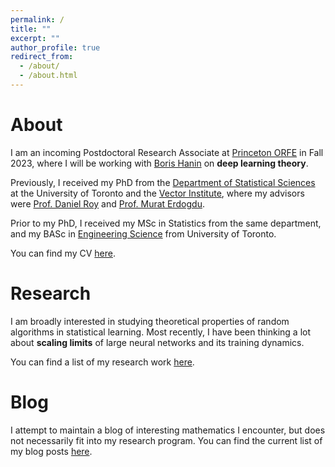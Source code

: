 ```yaml
---
permalink: /
title: ""
excerpt: ""
author_profile: true
redirect_from:
  - /about/
  - /about.html
---
```


# About

I am an incoming Postdoctoral Research Associate at [Princeton ORFE](https://orfe.princeton.edu/) in Fall 2023, where I will be working with [Boris Hanin](https://boris-hanin.github.io/) on **deep learning theory**. 

Previously, I received my PhD from the [Department of Statistical Sciences](http://www.utstat.utoronto.ca/) at the University of Toronto
and the [Vector Institute](https://vectorinstitute.ai/),
where my advisors were [Prof. Daniel Roy](http://danroy.org/)
and [Prof. Murat Erdogdu](http://www.cs.toronto.edu/~erdogdu/).
<!--  -->
Prior to my PhD, I received my MSc in Statistics from the same department, and my BASc in [Engineering Science](http://engsci.utoronto.ca/) from University of Toronto. 

<!-- Previously I was a Masters student in the same department, during which I worked with [Prof. Jeffrey Rosenthal](http://probability.ca/jeff/). For my undergraduate degree I studied [Engineering Science](http://engsci.utoronto.ca/) at University of Toronto, majoring in Electrical and Computer Engineering. My undergraduate thesis was supervised by [Prof. Christina Christara](http://www.cs.toronto.edu/~ccc/).  -->

You can find my CV [here](files/CV_Mufan_Li.pdf).

# Research

I am broadly interested in studying theoretical properties
of random algorithms in statistical learning.
Most recently, I have been thinking a lot about **scaling limits** of large neural networks and its training dynamics.

You can find a list of my research work
[here](https://mufan-li.github.io/research/). 
<!-- See also my [Google Scholar](https://scholar.google.com/citations?user=9dSlc_cAAAAJ&hl=en) and [Semantic Scholar](https://www.semanticscholar.org/author/Mufan-Bill-Li/49140558) pages.  -->

# Blog

I attempt to maintain a blog of interesting mathematics I encounter, 
but does not necessarily fit into my research program.
You can find the current list of my blog posts
[here](https://mufan-li.github.io/blog-posts/).

<!-- Masters Research Project - Collaborative Filtering For Student Grade Analysis (2016) \[[Document](files/Mufan_Li_MSc_Report.pdf)\] \[[Code](https://github.com/mufan-li/sg)\]

Undergraduate Thesis - Efficient and Accurate Numerical PDE Methods For Pricing Financial Derivatives (2015) \[[Document](files/Mufan_Li_Undergrad_Thesis.pdf)\] \[[Presentation](files/Mufan_Li_Thesis_Presentation.pdf)\] \[[Code](https://github.com/mufan-li/PDE03)\] -->

<!-- ### Teaching

Teaching assistant positions held:  
STA220 - The Practice of Statistics I - Summer 2016  
STA248 - Statistics for Computer Scientists - Winter 2016  
STA261 - Probability and Statistics II - Winter 2016  
STA304 - Surveys, Sampling, and Observational Data - Winter 2016  
STA247 - Probability with Computer Applications - Fall 2015   -->

<!-- ### Contact me

Email: mufan dot li at mail dot utoronto dot ca -->
<!-- [email@domain.com](mailto:email@domain.com) -->
